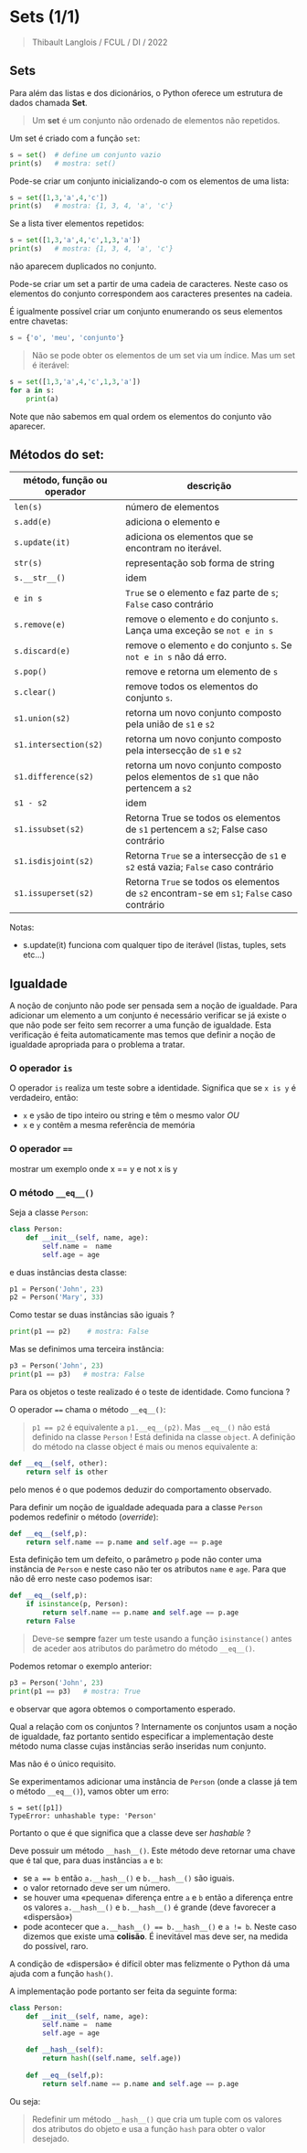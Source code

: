 # Sets (1/1)
> Thibault Langlois / FCUL / DI /  2022

## Sets
Para além das listas e dos dicionários, o Python oferece um estrutura de dados chamada **Set**. 

> Um **set** é um conjunto não ordenado de elementos não repetidos.

Um set é criado com a função `set`:

```python
s = set()  # define um conjunto vazio
print(s)   # mostra: set()
```
Pode-se criar um conjunto inicializando-o com os elementos de uma lista:

```python
s = set([1,3,'a',4,'c'])
print(s)   # mostra: {1, 3, 4, 'a', 'c'}
```
Se a lista tiver elementos repetidos:
```python
s = set([1,3,'a',4,'c',1,3,'a'])
print(s)   # mostra: {1, 3, 4, 'a', 'c'}
```
não aparecem duplicados no conjunto.

Pode-se criar um set a partir de uma cadeia de caracteres. Neste caso os elementos do conjunto correspondem aos caracteres presentes na cadeia.

É igualmente possível criar um conjunto enumerando os seus elementos entre chavetas: 
```python
s = {'o', 'meu', 'conjunto'}
```

> Não se pode obter os elementos de um set via um índice. Mas um set é iterável:
```python
s = set([1,3,'a',4,'c',1,3,'a'])
for a in s:
    print(a) 
```
Note que não sabemos em qual ordem os elementos do conjunto vão aparecer.

## Métodos do set:

| método, função ou operador | descrição |
|------------------|----------|
| `len(s)`           | número de elementos |
| `s.add(e)`         | adiciona o elemento e |
| `s.update(it)`     | adiciona os elementos que se encontram no iterável.
| `str(s)`           | representação sob forma de string
| `s.__str__()`      | idem      |
| `e in s`           | `True` se o elemento `e` faz parte de `s`; `False` caso contrário|
| `s.remove(e)`      | remove o elemento `e` do conjunto `s`. Lança uma exceção se `not e in s` | 
| `s.discard(e)`     | remove o elemento `e` do conjunto `s`. Se `not e in s` não dá erro. |
| `s.pop()`          | remove e retorna um elemento de `s` |
| `s.clear()`        | remove todos os elementos do conjunto `s`. |
| `s1.union(s2)`     | retorna um novo conjunto composto pela união de `s1` e `s2` |
| `s1.intersection(s2)` |  retorna um novo conjunto composto pela intersecção de `s1` e `s2` |   
| `s1.difference(s2)` | retorna um novo conjunto composto pelos elementos de `s1` que não pertencem a `s2` |
| `s1 - s2` | idem |
| `s1.issubset(s2)`   | Retorna True se todos os elementos de `s1` pertencem a `s2`; False caso contrário |
| `s1.isdisjoint(s2)` | Retorna `True` se a intersecção de `s1` e `s2` está vazia; `False` caso contrário
| `s1.issuperset(s2)`  | Retorna `True` se todos os elementos de `s2` encontram-se em `s1`; `False` caso contrário

Notas:

* s.update(it) funciona com qualquer tipo de iterável (listas, tuples, sets etc...)

## Igualdade
A noção de conjunto não pode ser pensada sem a noção de igualdade. Para adicionar um elemento a um conjunto é necessário verificar se já existe o que não pode ser feito sem recorrer a uma função de igualdade. Esta verificação é feita automaticamente mas temos que definir a noção de igualdade apropriada para o problema a tratar. 

### O operador `is`
O operador `is` realiza um teste sobre a identidade. Significa que se `x is y` é verdadeiro, então:

* `x` e `y`são de tipo inteiro ou string e têm o mesmo valor *OU*
* `x` e `y` contêm a mesma referência de memória

### O operador `==`

mostrar um exemplo onde x == y e not x is y


### O método `__eq__()`
Seja a classe `Person`:
```python
class Person:
    def __init__(self, name, age):
        self.name =  name
        self.age = age
```
e duas instâncias desta classe:

```python
p1 = Person('John', 23)
p2 = Person('Mary', 33) 
```

Como testar se duas instâncias são iguais ?

```python
print(p1 == p2)    # mostra: False
```

Mas se definimos uma terceira instância:

```python
p3 = Person('John', 23)
print(p1 == p3)   # mostra: False
```

Para os objetos o teste realizado é o teste de identidade. Como funciona ?

O operador `==` chama o método `__eq__()`:
> `p1 == p2` é equivalente a `p1.__eq__(p2)`. Mas `__eq__()` não está definido na classe `Person` ! Está definida na classe `object`. A definição do método na classe object é mais ou menos equivalente a:

```python
def __eq__(self, other):
    return self is other
```
pelo menos é o que podemos deduzir do comportamento observado.

Para definir um noção de igualdade adequada para a classe `Person` podemos redefinir o método (*override*): 

```python 
def __eq__(self,p):
    return self.name == p.name and self.age == p.age
```

Esta definição tem um defeito, o parâmetro `p` pode não conter uma instância de `Person` e neste caso não ter os atributos `name` e `age`. Para que não dê erro neste caso podemos isar:

```python
def __eq__(self,p):
    if isinstance(p, Person):
        return self.name == p.name and self.age == p.age
    return False
```
> Deve-se **sempre** fazer um teste usando a função `isinstance()` antes de aceder aos atributos do parâmetro do método `__eq__()`.

Podemos retomar o exemplo anterior:
```python
p3 = Person('John', 23)
print(p1 == p3)   # mostra: True
```
e observar que agora obtemos o comportamento esperado.

Qual a relação com os conjuntos ? 
Internamente os conjuntos usam a noção de igualdade, faz portanto sentido especificar a implementação deste método numa classe cujas instâncias serão inseridas num conjunto.

Mas não é o único requisito. 

Se experimentamos adicionar uma instância de `Person` (onde a classe já tem o método `__eq__()`), vamos obter um erro:

```
s = set([p1])
TypeError: unhashable type: 'Person'
```

Portanto o que é que significa que a classe deve ser *hashable* ? 

Deve possuir um método `__hash__()`. Este método deve retornar uma chave que é tal que, para duas instâncias `a` e `b`:

* se `a == b` então `a.__hash__()` e `b.__hash__()` são iguais. 
* o valor retornado deve ser um número.
* se houver uma «pequena» diferença entre `a` e `b` então a diferença entre os valores `a.__hash__()` e `b.__hash__()` é grande (deve favorecer a «dispersão»)
* pode acontecer que `a.__hash__() == b.__hash__()`
e `a != b`. Neste caso dizemos que existe uma **colisão**. É inevitável mas deve ser, na medida do possível, raro.

A condição de «dispersão» é difícil obter mas felizmente o Python dá uma ajuda com a função `hash()`. 

A implementação pode portanto ser feita da seguinte forma:

```python
class Person:
    def __init__(self, name, age):
        self.name =  name
        self.age = age

    def __hash__(self):
        return hash((self.name, self.age))
    
    def __eq__(self,p):
        return self.name == p.name and self.age == p.age
```
Ou seja:

> Redefinir um método `__hash__()` que cria um tuple com os valores dos atributos do objeto e usa a função `hash` para obter o valor desejado. 

